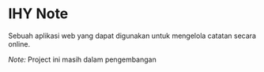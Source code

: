 # IHY Note
Sebuah aplikasi web yang dapat digunakan untuk mengelola catatan secara online.

*Note:* Project ini masih dalam pengembangan

